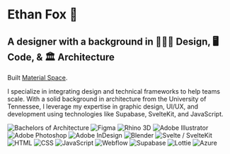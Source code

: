 # Ethan Fox 🦊

## A designer with a background in  👨🏼‍💻 Design, 🖥️ Code, & 🏛️ Architecture 

Built [Material Space](https://materialspace.co/).



I specialize in integrating design and technical frameworks to help teams scale. With a solid background in architecture from the University of Tennessee, I leverage my expertise in graphic design, UI/UX, and development using technologies like Supabase, SvelteKit, and JavaScript.



![Bachelors of Architecture](https://img.shields.io/badge/Bachelors%20of%20Architecture-%23FF6F00.svg?style=flat&logo=google-scholar&logoColor=white)
![Figma](https://img.shields.io/badge/Figma-%23F24E1E.svg?style=flat&logo=figma&logoColor=white)
![Rhino 3D](https://img.shields.io/badge/Rhino%203D-%23000000.svg?style=flat&logo=rhinoceros&logoColor=white)
![Adobe Illustrator](https://img.shields.io/badge/Adobe%20Illustrator-%23FF9A00.svg?style=flat&logo=adobe-illustrator&logoColor=white)
![Adobe Photoshop](https://img.shields.io/badge/Adobe%20Photoshop-%2331A8FF.svg?style=flat&logo=adobe-photoshop&logoColor=white)
![Adobe InDesign](https://img.shields.io/badge/Adobe%20InDesign-%23FF3366.svg?style=flat&logo=adobe-indesign&logoColor=white)
![Blender](https://img.shields.io/badge/Blender-%23F5792A.svg?style=flat&logo=blender&logoColor=white)
![Svelte / SvelteKit](https://img.shields.io/badge/Svelte%20/%20SvelteKit-%23FF3E00.svg?style=flat&logo=svelte&logoColor=white)
![HTML](https://img.shields.io/badge/HTML-%23E34F26.svg?style=flat&logo=html5&logoColor=white)
![CSS](https://img.shields.io/badge/CSS-%231572B6.svg?style=flat&logo=css3&logoColor=white)
![JavaScript](https://img.shields.io/badge/JavaScript-%23F7DF1E.svg?style=flat&logo=javascript&logoColor=black)
![Webflow](https://img.shields.io/badge/Webflow-%2345AAB8.svg?style=flat&logo=webflow&logoColor=white)
![Supabase](https://img.shields.io/badge/Supabase-%233ECF8E.svg?style=flat&logo=supabase&logoColor=white)
![Lottie](https://img.shields.io/badge/Lottie-%2301A6E3.svg?style=flat&logo=lottie&logoColor=white)
![Azure](https://img.shields.io/badge/Azure-%230072C6.svg?style=flat&logo=microsoft-azure&logoColor=white)
